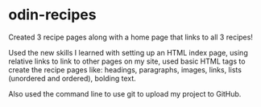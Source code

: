 # odin-recipes

Created 3 recipe pages along with a home page that links to all 3 recipes! 

Used the new skills I learned with setting up an HTML index page, using relative links to link to other pages on my site, used basic HTML tags to create the recipe pages like: headings, paragraphs, images, links, lists (unordered and ordered), bolding text.

 Also used the command line to use git to upload my project to GitHub.